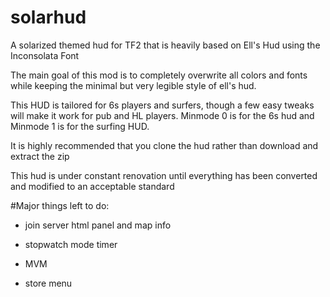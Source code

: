 solarhud
==========

A solarized themed hud for TF2 that is heavily based on Ell's Hud using the Inconsolata Font

The main goal of this mod is to completely overwrite all colors and fonts
   while keeping the minimal but very legible style of ell's hud.

This HUD is tailored for 6s players and surfers, though a few easy tweaks will make it work for pub and HL players.  Minmode 0 is for the 6s hud and Minmode 1 is for the surfing HUD.  

It is highly recommended that you clone the hud rather than download and extract the zip

   This hud is under constant renovation until everything has been converted
   and modified to an acceptable standard

#Major things left to do:

- join server html panel and map info

- stopwatch mode timer

- MVM

- store menu 

